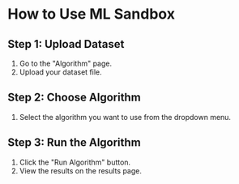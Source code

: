<!-- filepath: /C:/Users/hriti/project/ML-Sandbox/docs/how_to_use.md -->
# How to Use ML Sandbox

## Step 1: Upload Dataset
1. Go to the "Algorithm" page.
2. Upload your dataset file.

## Step 2: Choose Algorithm
1. Select the algorithm you want to use from the dropdown menu.

## Step 3: Run the Algorithm
1. Click the "Run Algorithm" button.
2. View the results on the results page.